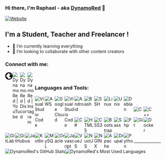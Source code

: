 ### Hi there, I'm Raphael - aka [DynamoRed][website] 👋

[![Website](https://img.shields.io/website?label=www.dynamored.com&style=for-the-badge&url=https%3A%2F%2Fdynamored.com)](https://dynamored.com)

## I'm a Student, Teacher and Freelancer !

- 🌱 I’m currently learning everything
- 👯 I’m looking to collaborate with other content creators

### Connect with me:

[<img align="left" alt="dynamored.com" width="24px" src="https://raw.githubusercontent.com/iconic/open-iconic/master/svg/globe.svg" />][website]
[<img align="left" alt="DynamoRed | YouTube" width="24px" src="https://cdn.jsdelivr.net/npm/simple-icons@v3/icons/youtube.svg" />][youtube]
[<img align="left" alt="DynamoRed | Discord" width="24px" src="https://cdn.jsdelivr.net/npm/simple-icons@v3/icons/discord.svg" />][discord]
[<img align="left" alt="DynamoRed | Instagram" width="24px" src="https://cdn.jsdelivr.net/npm/simple-icons@v3/icons/instagram.svg" />][instagram]

<br />

### Languages and Tools:

<img align="left" alt="Visual Studio Code" width="32px" src="https://i.imgur.com/jO0qtnf.png" />
<img align="left" alt="AWS" width="32px" src="https://i.imgur.com/eZWO5UW.png" />
<img align="left" alt="Google Cloud" width="32px" src="https://i.imgur.com/y3qphpF.png" />
<img align="left" alt="Visual Studio Code" width="32px" src="https://i.imgur.com/jO0qtnf.png" />
<img align="left" alt="Android" width="32px" src="https://i.imgur.com/a1MwsQV.png" />
<img align="left" alt="Bash" width="32px" src="https://i.imgur.com/nCIz5h4.png" />
<img align="left" alt="SSH" width="32px" src="https://i.imgur.com/U5QOYF9.png" />
<img align="left" alt="Linux" width="32px" src="https://i.imgur.com/0vidkKh.png" />
<img align="left" alt="Unix" width="32px" src="https://i.imgur.com/QuFRD48.png" />
<img align="left" alt="Debian" width="32px" src="https://i.imgur.com/N9rcFU9.png" /><br><br>
<img align="left" alt="C" width="32px" src="https://i.imgur.com/tulTXLd.png" />
<img align="left" alt="C++" width="32px" src="https://i.imgur.com/9NS399p.png" />
<img align="left" alt="C#" width="32px" src="https://i.imgur.com/CihZbts.png" />
<img align="left" alt="HTML5" width="32px" src="https://i.imgur.com/6PCGCOD.png" />
<img align="left" alt="CSS3" width="32px" src="https://i.imgur.com/QjDQazD.png" />
<img align="left" alt="Bootstrap" width="32px" src="https://i.imgur.com/pPjGzBS.png" />
<img align="left" alt="Sass" width="32px" src="https://i.imgur.com/dO4GRvL.png" />
<img align="left" alt="Php" width="32px" src="https://i.imgur.com/E7NAPDc.png" />
<img align="left" alt="Git" width="32px" src="https://i.imgur.com/ZCNScYG.png" />
<img align="left" alt="Docker" width="32px" src="https://i.imgur.com/bhFvGUA.png" /><br><br>
<img align="left" alt="GitLab" width="32px" src="https://i.imgur.com/JN1T7OJ.png" />
<img align="left" alt="GitHub" width="32px" src="https://i.imgur.com/9KcLcaH.png" />
<img align="left" alt="Java" width="32px" src="https://i.imgur.com/i6e6h7k.png" />
<img align="left" alt="Kotlin" width="32px" src="https://i.imgur.com/m9D2xH1.png" />
<img align="left" alt="MySQL" width="32px" src="https://i.imgur.com/XaZ9cfK.png" />
<img align="left" alt="Oracle" width="32px" src="https://i.imgur.com/kADzCds.png" />
<img align="left" alt="Javascript" width="32px" src="https://i.imgur.com/UOAjpsc.png" />
<img align="left" alt="VueJS" width="32px" src="https://i.imgur.com/PB1tGqp.png" />
<img align="left" alt="NuxtJS" width="32px" src="https://i.imgur.com/wklkcOo.png" />
<img align="left" alt="NGINX" width="32px" src="https://i.imgur.com/DChYVCP.png" /><br><br>
<img align="left" alt="Apache" width="32px" src="https://i.imgur.com/JYnDIO1.png" />
<img align="left" alt="Drupal" width="32px" src="https://i.imgur.com/taFTZqr.png" />
<img align="left" alt="Python" width="32px" src="https://i.imgur.com/7oaoxts.png" />

<br />
<br />

---

<img align="left" alt="DynamoRed's GitHub Stats" src="https://github-readme-stats.vercel.app/api?username=DynamoRed&show_icons=true&theme=github_dark&hide_border=true" />
<img align="left" alt="DynamoRed's Most Used Languages" src="https://github-readme-stats.vercel.app/api/top-langs/?username=DynamoRed&langs_count=10&hide_border=true&theme=github_dark&show_icons=true" />

[website]: https://dynamored.com
[youtube]: https://www.youtube.com/channel/UCUiZ_6MmssUaGuinUKhuREg
[instagram]: https://instagram.com/iam.dynamored
[discord]: https://discord.com/users/324956349353951232
